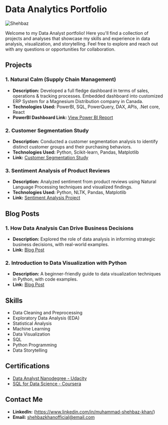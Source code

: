 # Data Analytics Portfolio

![Shehbaz](https://github.com/Shehbazkhan123/Data-Analytics-Portfolio/assets/48380632/ef6d490f-fc8d-4751-a23f-2c2a0f933d43?s=2)


Welcome to my Data Analyst portfolio! Here you'll find a collection of projects and analyses that showcase my skills and experience in data analysis, visualization, and storytelling. Feel free to explore and reach out with any questions or opportunities for collaboration.

## Projects

### 1. Natural Calm (Supply Chain Management)

- **Description:** Developed a full fledge dashboard in terms of sales, operations & tracking processes. Embedded dashboard into customized ERP System for a Magnesium Distribution company in Canada.
- **Technologies Used:** PowerBI, SQL, PowerQuery, DAX, APIs, .Net core, React
- **PowerBI Dashboard Link:** [View Power BI Report](https://app.powerbi.com/view?r=eyJrIjoiZWMyNGQ0YzEtMjRiNC00ZjRkLTg0YTQtYzI2NDU0NTViYmYxIiwidCI6IjQyYjgxNzU3LTIxNWItNDMxMS04ZjEwLTkwZjY5OGRhMzM1MiIsImMiOjl9&embedImagePlaceholder=true)


### 2. Customer Segmentation Study

- **Description:** Conducted a customer segmentation analysis to identify distinct customer groups and their purchasing behaviors.
- **Technologies Used:** Python, Scikit-learn, Pandas, Matplotlib
- **Link:** [Customer Segmentation Study](link-to-project)

### 3. Sentiment Analysis of Product Reviews

- **Description:** Analyzed sentiment from product reviews using Natural Language Processing techniques and visualized findings.
- **Technologies Used:** Python, NLTK, Pandas, Matplotlib
- **Link:** [Sentiment Analysis Project](link-to-project)

## Blog Posts

### 1. How Data Analysis Can Drive Business Decisions

- **Description:** Explored the role of data analysis in informing strategic business decisions, with real-world examples.
- **Link:** [Blog Post](link-to-post)

### 2. Introduction to Data Visualization with Python

- **Description:** A beginner-friendly guide to data visualization techniques in Python, with code examples.
- **Link:** [Blog Post](link-to-post)

## Skills

- Data Cleaning and Preprocessing
- Exploratory Data Analysis (EDA)
- Statistical Analysis
- Machine Learning
- Data Visualization
- SQL
- Python Programming
- Data Storytelling

## Certifications

- [Data Analyst Nanodegree - Udacity](link-to-certification)
- [SQL for Data Science - Coursera](link-to-certification)

## Contact Me

- **LinkedIn:** (https://www.linkedin.com/in/muhammad-shehbaz-khan/)
- **Email:** shehbazkhanofficial@email.com
